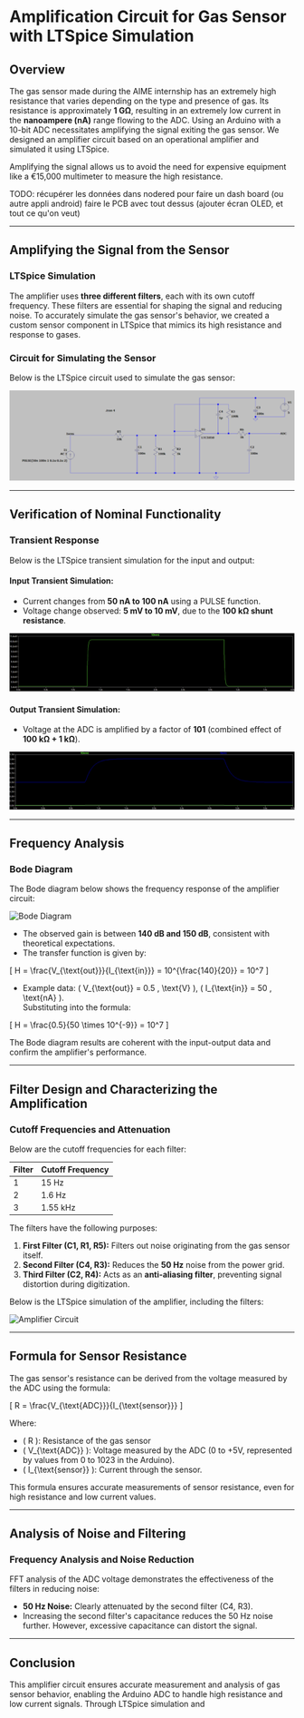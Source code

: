 # Amplification Circuit for Gas Sensor with LTSpice Simulation

## Overview

The gas sensor made during the AIME internship has an extremely high resistance that varies depending on the type and presence of gas. Its resistance is approximately **1 GΩ**, resulting in an extremely low current in the **nanoampere (nA)** range flowing to the ADC. Using an Arduino with a 10-bit ADC necessitates amplifying the signal exiting the gas sensor. We designed an amplifier circuit based on an operational amplifier and simulated it using LTSpice.

Amplifying the signal allows us to avoid the need for expensive equipment like a €15,000 multimeter to measure the high resistance.

TODO:
récupérer les données dans nodered pour faire un dash board (ou autre appli android) 
faire le PCB avec tout dessus (ajouter écran OLED, et tout ce qu'on veut)

---

## Amplifying the Signal from the Sensor

### LTSpice Simulation

The amplifier uses **three different filters**, each with its own cutoff frequency. These filters are essential for shaping the signal and reducing noise. To accurately simulate the gas sensor's behavior, we created a custom sensor component in LTSpice that mimics its high resistance and response to gases.

### Circuit for Simulating the Sensor

Below is the LTSpice circuit used to simulate the gas sensor:

![Sensor Simulation Circuit](Images/CircuitSPICE.png "Sensor Simulation Circuit")

---

## Verification of Nominal Functionality

### Transient Response

Below is the LTSpice transient simulation for the input and output:

#### Input Transient Simulation:
- Current changes from **50 nA to 100 nA** using a PULSE function.
- Voltage change observed: **5 mV to 10 mV**, due to the **100 kΩ shunt resistance**.

![Transient Input](Images/tranENTREE.png "Transient Input")

#### Output Transient Simulation:
- Voltage at the ADC is amplified by a factor of **101** (combined effect of **100 kΩ + 1 kΩ**).

![Transient Output](Images/tranSORTIE.png "Transient Output")

---

## Frequency Analysis

### Bode Diagram

The Bode diagram below shows the frequency response of the amplifier circuit:

![Bode Diagram](images/bode_diagram.png "Bode Diagram of Amplifier Circuit")

- The observed gain is between **140 dB and 150 dB**, consistent with theoretical expectations.
- The transfer function is given by:

\[
H = \frac{V_{\text{out}}}{I_{\text{in}}} = 10^{\frac{140}{20}} = 10^7
\]

- Example data: \( V_{\text{out}} = 0.5 \, \text{V} \), \( I_{\text{in}} = 50 \, \text{nA} \).  
  Substituting into the formula:

\[
H = \frac{0.5}{50 \times 10^{-9}} = 10^7
\]

The Bode diagram results are coherent with the input-output data and confirm the amplifier's performance.

---

## Filter Design and Characterizing the Amplification

### Cutoff Frequencies and Attenuation

Below are the cutoff frequencies for each filter:

| Filter | Cutoff Frequency |
|--------|-------------------|
| 1      | 15 Hz            |
| 2      | 1.6 Hz           |
| 3      | 1.55 kHz         |

The filters have the following purposes:
1. **First Filter (C1, R1, R5):** Filters out noise originating from the gas sensor itself.
2. **Second Filter (C4, R3):** Reduces the **50 Hz** noise from the power grid.
3. **Third Filter (C2, R4):** Acts as an **anti-aliasing filter**, preventing signal distortion during digitization.

Below is the LTSpice simulation of the amplifier, including the filters:

![Amplifier Circuit](images/amplifier_circuit.png "LTSpice Amplifier Circuit")

---

## Formula for Sensor Resistance

The gas sensor's resistance can be derived from the voltage measured by the ADC using the formula:

\[
R = \frac{V_{\text{ADC}}}{I_{\text{sensor}}}
\]

Where:  
- \( R \): Resistance of the gas sensor  
- \( V_{\text{ADC}} \): Voltage measured by the ADC (0 to +5V, represented by values from 0 to 1023 in the Arduino).  
- \( I_{\text{sensor}} \): Current through the sensor.

This formula ensures accurate measurements of sensor resistance, even for high resistance and low current values.

---

## Analysis of Noise and Filtering

### Frequency Analysis and Noise Reduction

FFT analysis of the ADC voltage demonstrates the effectiveness of the filters in reducing noise:
- **50 Hz Noise:** Clearly attenuated by the second filter (C4, R3).
- Increasing the second filter's capacitance reduces the 50 Hz noise further. However, excessive capacitance can distort the signal.

---

## Conclusion

This amplifier circuit ensures accurate measurement and analysis of gas sensor behavior, enabling the Arduino ADC to handle high resistance and low current signals. Through LTSpice simulation and
